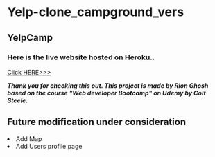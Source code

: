 # Yelp-clone_campground_vers
## YelpCamp
### Here is the live website hosted on Heroku..
 [Click HERE>>>](https://immense-badlands-02896.herokuapp.com/)

***Thank you for checking this out. This project is made by Rion Ghosh based on the course "Web developer Bootcamp" on Udemy by Colt Steele.***

## Future modification under consideration
<li> Add Map</li>
<li> Add Users profile page</li>
